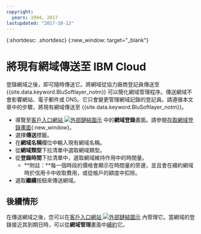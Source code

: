 ```yaml
---
copyright:
  years: 1994, 2017
lastupdated: "2017-10-12"
---
```


{:shortdesc: .shortdesc}
{:new_window: target="_blank"}

# 將現有網域傳送至 IBM Cloud

登錄網域之後，即可隨時傳送它。將網域從協力廠商登記員傳送至 {{site.data.keyword.BluSoftlayer_notm}} 可以簡化網域管理程序。傳送網域不會影響網站、電子郵件或 DNS。它只會變更管理網域記錄的登記員。請遵循本文章中的步驟，將現有網域傳送至 {{site.data.keyword.BluSoftlayer_notm}}。

* 導覽至[客戶入口網站 ![外部鏈結圖示](../../icons/launch-glyph.svg "外部鏈結圖示")](https://control.softlayer.com/) 中的**網域登錄**畫面。請參閱[存取網域登錄畫面](access-domain-registration-screen.html){:new_window}。
* 選擇**傳送**標籤。
* 在**網域名稱**欄位中輸入現有網域名稱。
* 從**網域類型**下拉清單中選取網域類型。
* 從**登錄時間**下拉清單中，選取網域維持作用中的時間量。
  * **附註：**每一個時段的價格會顯示在時間量的旁邊，並且會在續約網域時於信用卡中收取費用，或從帳戶的額度中扣除。
* 選取**繼續**按鈕來傳送網域。

## 後續情形

在傳送網域之後，您可以在[客戶入口網站 ![外部鏈結圖示](../../icons/launch-glyph.svg "外部鏈結圖示")](https://control.softlayer.com/) 內管理它。當網域的登錄接近其到期日時，可以從**網域管理**畫面中[續約](renew-existing-domain.html)它。
